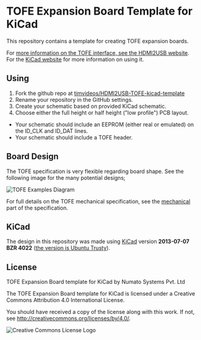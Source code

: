 
# TOFE Expansion Board Template for KiCad

This repository contains a template for creating TOFE expansion boards.

For [more information on the TOFE interface, see the HDMI2USB website](http://hdmi2usb.tv/tofe).
For the [KiCad website](http://kicad-pcb.org/) for more information on using it.

## Using

 1. Fork the github repo at [timvideos/HDMI2USB-TOFE-kicad-template](https://github.com/timvideos/HDMI2USB-TOFE-kicad-template)
 2. Rename your repository in the GitHub settings.
 3. Create your schematic based on provided KiCad schematic.
 4. Choose either the full height or half height ("low profile") PCB layout.

 * Your schematic should include an EEPROM (either real or emulated) on the
   ID_CLK and ID_DAT lines.
 * Your schematic should include a TOFE header.

## Board Design

The TOFE specification is very flexible regarding board shape. See the
following image for the many potential designs;

![TOFE Examples Diagram](http://hdmi2usb.tv/img/tofe/tofe-examples-full-height.png)

For full details on the TOFE mechanical specification, see the
[mechanical](http://hdmi2usb.tv/tofe#mechanical) part of the specification.

## KiCad

The design in this repository was made using [KiCad](http://www.kicad-pcb.org/)
version **2013-07-07 BZR 4022**
([the version is Ubuntu Trusty](http://packages.ubuntu.com/trusty/kicad)).

## License

TOFE Expansion Board template for KiCad by Numato Systems Pvt. Ltd

The TOFE Expansion Board template for KiCad is licensed under a 
Creative Commons Attribution 4.0 International License.

You should have received a copy of the license along with this
work.  If not, see <http://creativecommons.org/licenses/by/4.0/>.

![Creative Commons License Logo](https://i.creativecommons.org/l/by/4.0/88x31.png)
